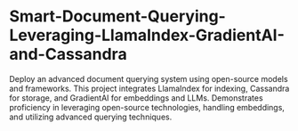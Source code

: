 # Smart-Document-Querying-Leveraging-LlamaIndex-GradientAI-and-Cassandra
Deploy an advanced document querying system using open-source models and frameworks. This project integrates LlamaIndex for indexing, Cassandra for storage, and GradientAI for embeddings and LLMs. Demonstrates proficiency in leveraging open-source technologies, handling embeddings, and utilizing advanced querying techniques.
